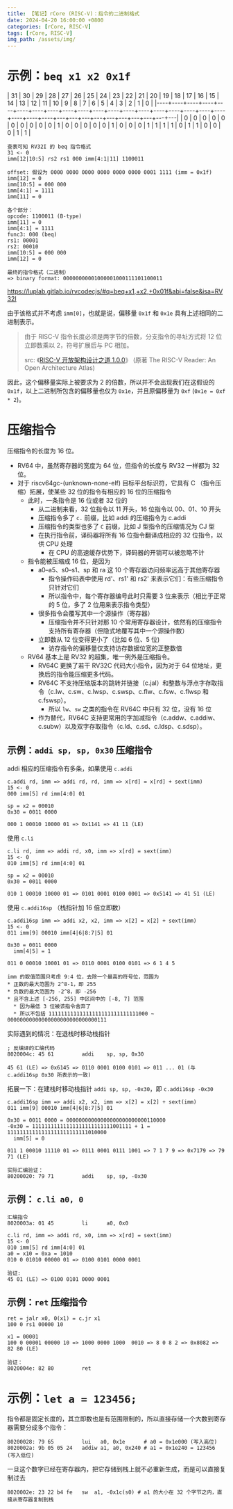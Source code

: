 ```yaml
---
title: 【笔记】rCore (RISC-V)：指令的二进制格式
date: 2024-04-20 16:00:00 +0800
categories: [rCore, RISC-V]
tags: [rCore, RISC-V]
img_path: /assets/img/
---
```


# 示例：`beq x1 x2 0x1f`

| 31 | 30 | 29 | 28 | 27 | 26 | 25 | 24 | 23 | 22 | 21 | 20 | 19 | 18 | 17 | 16 | 15 | 14 | 13 | 12 | 11 | 10 | 9 | 8 | 7 | 6 | 5 | 4 | 3 | 2 | 1 | 0 |
|----+----+----+----+----+----+----+----+----+----+----+----+----+----+----+----+----+----+----+----+----+----+---+---+---+---+---+---+---+---+---+---|
| 0  | 0  | 0  | 0  | 0  | 0  | 0  | 0  | 0  | 0  | 1  | 0  | 0  | 0  | 0  | 0  | 1  | 0  | 0  | 0  | 1  | 1  | 1 | 1 | 0 | 1 | 1 | 0 | 0 | 0 | 1 | 1 |

```text
查表可知 RV32I 的 beq 指令格式
31 <- 0
imm[12|10:5] rs2 rs1 000 imm[4:1|11] 1100011

offset: 假设为 0000 0000 0000 0000 0000 0000 0001 1111 (imm = 0x1f)
imm[12] = 0
imm[10:5] = 000 000
imm[4:1] = 1111
imm[11] = 0

各个部分：
opcode: 1100011 (B-type)
imm[11] = 0
imm[4:1] = 1111
func3: 000 (beq)
rs1: 00001
rs2: 00010
imm[10:5] = 000 000
imm[12] = 0

最终的指令格式（二进制）
=> binary format: 00000000001000001000111101100011 
```

<https://luplab.gitlab.io/rvcodecjs/#q=beq+x1,+x2,+0x01f&abi=false&isa=RV32I>

由于该格式并不考虑 `imm[0]`，也就是说，偏移量 `0x1f` 和 `0x1e` 具有上述相同的二进制表示。

> 由于 RISC-V 指令长度必须是两字节的倍数，分支指令的寻址方式将 12 位立即数乘以 2，符号扩展后与 PC 相加。
>
> src: 《[RISC-V 开放架构设计之道 1.0.0][reader]》 (原著 The RISC-V Reader: An Open Architecture Atlas)

[reader]: https://crva.ict.ac.cn/wjxz/202311/P020231213600105558154.pdf

因此，这个偏移量实际上被要求为 2 的倍数，所以并不会出现我们在这假设的 `0x1f`，以上二进制所包含的偏移量也仅为 `0x1e`，并且原偏移量为
`0xf` (`0x1e = 0xf * 2`)。

# 压缩指令

压缩指令的长度为 16 位。

* RV64 中，虽然寄存器的宽度为 64 位，但指令的长度与 RV32 一样都为 32 位。
* 对于 riscv64gc-(unknown-none-elf) 目标平台标识符，它具有 C （指令压缩）拓展，使某些 32 位的指令有相应的 16 位的压缩指令
  * 此时，一条指令是 16 位或者 32 位的
    * 从二进制来看，32 位指令以 11 开头，16 位指令以 00、01、10 开头
    * 压缩指令多了 `c.` 前缀，比如 addi 的压缩指令为 c.addi
    * 压缩指令的类型也多了 `C` 前缀，比如 J 型指令的压缩情况为 CJ 型
    * 在执行指令前，译码器将所有 16 位指令翻译成相应的 32 位指令，以供 CPU 处理
      * 在 CPU 的高速缓存优势下，译码器的开销可以被忽略不计
  * 指令能被压缩成 16 位，是因为
    * a0–a5、s0–s1、sp 和 ra 这 10 个寄存器访问频率远高于其他寄存器
      * 指令操作码表中使用 rd'、rs1' 和 rs2' 来表示它们：有些压缩指令只针对它们
      * 所以指令中，每个寄存器编号此时只需要 3 位来表示（相比于正常的 5 位，多了 2 位用来表示指令类型）
    * 很多指令会覆写其中一个源操作（寄存器）
      * 压缩指令并不只针对那 10 个常用寄存器设计，依然有的压缩指令支持所有寄存器（但隐式地覆写其中一个源操作数）
    * 立即数从 12 位变得更小了（比如 6 位、5 位)
      * 访存指令的偏移量仅支持访存数据位宽的正整数倍
  * RV64 基本上是 RV32 的超集，唯一例外是压缩指令。
    * RV64C 更换了若干 RV32C 代码大小指令，因为对于 64 位地址，更换后的指令能压缩更多代码。
    * RV64C 不支持压缩版本的跳转并链接（c.jal）和整数与浮点字存取指令（c.lw、c.sw、c.lwsp、c.swsp、c.flw、c.fsw、c.flwsp 和 c.fswsp）。
      * 所以 `lw`、`sw` 之类的指令在 RV64C 中只有 32 位，没有 16 位
    * 作为替代，RV64C 支持更常用的字加减指令（c.addw、c.addiw、c.subw）以及双字存取指令（c.ld、c.sd、c.ldsp、c.sdsp）。

## 示例：`addi sp, sp, 0x30` 压缩指令

addi 相应的压缩指令有多条，如果使用 `c.addi`

```text
c.addi rd, imm => addi rd, rd, imm => x[rd] = x[rd] + sext(imm)
15 <- 0
000 imm[5] rd imm[4:0] 01

sp = x2 = 00010
0x30 = 0011 0000

000 1 00010 10000 01 => 0x1141 => 41 11 (LE)
```

使用 `c.li`

```text
c.li rd, imm => addi rd, x0, imm => x[rd] = sext(imm)
15 <- 0
010 imm[5] rd imm[4:0] 01

sp = x2 = 00010
0x30 = 0011 0000

010 1 00010 10000 01 => 0101 0001 0100 0001 => 0x5141 => 41 51 (LE)
```

使用 `c.addi16sp` （栈指针加 16 倍立即数）

```text
c.addi16sp imm => addi x2, x2, imm => x[2] = x[2] + sext(imm)
15 <- 0 
011 imm[9] 00010 imm[4|6|8:7|5] 01

0x30 = 0011 0000
  imm[4|5] = 1

011 0 00010 10001 01 => 0110 0001 0100 0101 => 6 1 4 5

imm 的取值范围只考虑 9:4 位，去除一个最高的符号位，范围为
* 正数的最大范围为 2^8-1，即 255
* 负数的最大范围为 -2^8，即 -256
* 且不含上述 [-256, 255] 中区间中的 [-8, 7] 范围
  * 因为最低 3 位被该指令舍弃了
  * 所以不包括 11111111111111111111111111111000 ~ 00000000000000000000000000000111
```

实际遇到的情况：在退栈时移动栈指针

```
; 反编译的汇编代码
8020004c: 45 61         addi    sp, sp, 0x30

45 61 (LE) => 0x6145 => 0110 0001 0100 0101 => 011 ... 01 (与 c.addi16sp 0x30 所表示的一致)
```

拓展一下：在建栈时移动栈指针 `addi sp, sp, -0x30`，即 `c.addi16sp -0x30`

```text
c.addi16sp imm => addi x2, x2, imm => x[2] = x[2] + sext(imm)
011 imm[9] 00010 imm[4|6|8:7|5] 01

0x30 = 0011 0000 = 00000000000000000000000000110000
-0x30 = 11111111111111111111111111001111 + 1 = 11111111111111111111111111010000
  imm[5] = 0

011 1 00010 11110 01 => 0111 0001 0111 1001 => 7 1 7 9 => 0x7179 => 79 71 (LE)

实际汇编验证：
80200020: 79 71         addi    sp, sp, -0x30
```

## 示例： `c.li a0, 0`

```text
汇编指令 
8020003a: 01 45         li      a0, 0x0

c.li rd, imm => addi rd, x0, imm => x[rd] = sext(imm)
15 <- 0
010 imm[5] rd imm[4:0] 01
a0 = x10 = 0xa = 1010
010 0 01010 00000 01 => 0100 0101 0000 0001

验证:
45 01 (LE) => 0100 0101 0000 0001
```

## 示例：`ret` 压缩指令

```text
ret = jalr x0, 0(x1) = c.jr x1 
100 0 rs1 00000 10

x1 = 00001 
100 0 00001 00000 10 => 1000 0000 1000  0010 => 8 0 8 2 => 0x8082 => 82 80 (LE)

验证：
8020004e: 82 80         ret
```

# 示例：`let a = 123456;`

指令都是固定长度的，其立即数也是有范围限制的，所以直接存储一个大数到寄存器需要分成多个指令：

```text
80200028: 79 65         lui   a0, 0x1e      # a0 = 0x1e000 (写入高位)
8020002a: 9b 05 05 24   addiw a1, a0, 0x240 # a1 = 0x1e240 = 123456 (写入低位)
```

一旦这个数字已经在寄存器内，把它存储到栈上就不必重新生成，而是可以直接复制过去

```text
8020002e: 23 22 b4 fe   sw  a1, -0x1c(s0) # a1 的大小在 32 个字节之内，直接从寄存器复制到栈
```
